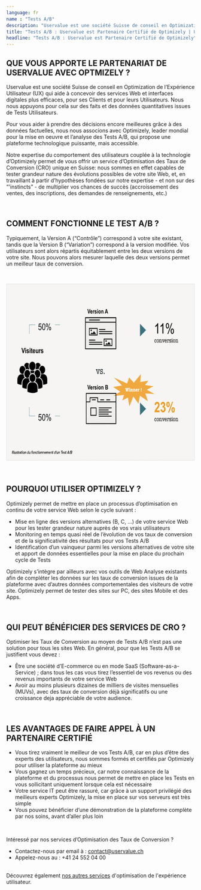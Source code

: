 ```yaml
---
language: fr
name : "Tests A/B"
description: "Uservalue est une société Suisse de conseil en Optimization de l’Expérience Utilisateur (UX) qui aide à concevoir des services Web et interfaces digitales plus efficaces, pour ses Clients et pour leurs Utilisateurs. Nous nous appuyons pour cela sur des faits et des données quantitatives issues de Tests Utilisateurs."
title: "Tests A/B : Uservalue est Partenaire Certifié de Optimizely | Uservalue, Suisse"
headline: "Tests A/B : Uservalue est Partenaire Certifié de Optimizely"
---
```

## QUE VOUS APPORTE LE PARTENARIAT DE USERVALUE AVEC OPTMIZELY ?

Uservalue est une société Suisse de conseil en Optimization de l’Expérience Utilisateur (UX) qui aide à concevoir des services Web et interfaces digitales plus efficaces, pour ses Clients et pour leurs Utilisateurs. Nous nous appuyons pour cela sur des faits et des données quantitatives issues de Tests Utilisateurs.

Pour vous aider à prendre des décisions encore meilleures grâce à des données factuelles, nous nous associons avec Optimizely, leader mondial pour la mise en oeuvre et l’analyse des Tests A/B, qui propose une plateforme technologique puissante, mais accessible.

Notre expertise du comportement des utilisateurs couplée à la technologie d’Optimizely permet de vous offrir un service d’Optimisation des Taux de Conversion (CRO) unique en Suisse: nous sommes en effet capables de tester grandeur nature des évolutions possibles de votre site Web, et, en travaillant à partir d’hypothèses fondées sur notre expertise - et non sur des “'instincts” - de multiplier vos chances de succès (accroissement des ventes, des inscriptions, des demandes de renseignements, etc.)

<br />

## COMMENT FONCTIONNE LE TEST A/B ?

Typiquement, la Version A (“Contrôle”) correspond à votre site existant, tandis que la Version B (“Variation”) correspond à la version modifiée. Vos utilisateurs sont alors répartis équitablement entre les deux versions de votre site. Nous pouvons alors mesurer laquelle des deux versions permet un meilleur taux de conversion.

<br />

<p style=text-align:center><img alt class=hidden-phone src=/dist/img/test-ab.jpg style=width:687px;height:471px width=687 height=471 /></p>

<br />

## POURQUOI UTILISER OPTIMIZELY ?

Optimizely permet de mettre en place un processus d’optimisation en continu de votre service Web selon le cycle suivant :

* Mise en ligne des versions alternatives (B, C, ...) de votre service Web pour les tester grandeur nature auprès de vos vrais utilisateurs
* Monitoring en temps quasi réel de l’évolution de vos taux de conversion et de la significativité des résultats pour vos Tests A/B
* Identification d’un vainqueur parmi les versions alternatives de votre site et apport de données essentielles pour la mise en place du prochain cycle de Tests

Optimizely s’intègre par ailleurs avec vos outils de Web Analyse existants afin de compléter les données sur les taux de conversion issues de la plateforme avec d’autres données comportementales des visiteurs de votre site. Optimizely permet de tester des sites sur PC, des sites Mobile et des Apps.

<br />

## QUI PEUT BÉNÉFICIER DES SERVICES DE CRO ?

Optimiser les Taux de Conversion au moyen de Tests A/B n’est pas une solution pour tous les sites Web. En général, pour que les Tests A/B se justifient vous devez :

* Être une société d’E-commerce ou en mode SaaS (Software-as-a-Service) ; dans tous les cas vous tirez l’essentiel de vos revenus ou des revenus importants de votre service Web
* Avoir au moins plusieurs dizaines de milliers de visites mensuelles (MUVs), avec des taux de conversion déjà significatifs ou une croissance deja appréciable de votre audience.

<br />

## LES AVANTAGES DE FAIRE APPEL À UN PARTENAIRE CERTIFIÉ

* Vous tirez vraiment le meilleur de vos Tests A/B, car en plus d’être des experts des utilisateurs, nous sommes formés et certifiés par Optimizely pour utiliser la plateforme au mieux
* Vous gagnez un temps précieux, car notre connaissance de la plateforme et du processus nous permet de mettre en place les Tests en vous sollicitant uniquement lorsque cela est nécessaire
* Votre service IT peut être rassuré, car grâce à un support privilégié des meilleurs experts Optimizely, la mise en place sur vos serveurs est très simple
* Vous pouvez bénéficier d’une démonstration de la plateforme complète par nos soins, avant d’aller plus loin

<br />

Intéressé par nos services d’Optimisation des Taux de Conversion ?

* Contactez-nous par email à : <a href=mailto:contact@uservalue.ch>contact@uservalue.ch</a>
* Appelez-nous au : +41 24 552 04 00

<br />
<div class="sub-footer no-image">
Découvrez également <a href=/fr/>nos autres services</a> d'optimisation de l'expérience utilisateur.
</div>
